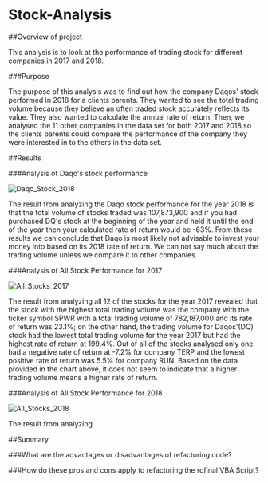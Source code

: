 # Stock-Analysis

##Overview of project

  This analysis is to look at the performance of trading stock for different companies in 2017 and 2018.
  
 ###Purpose
  
  The purpose of this analysis was to find out how the company Daqos' stock performed in 2018 for a clients parents. They wanted to see the total trading volume because they believe an often traded stock accurately reflects its value. They also wanted to calculate the annual rate of return. Then, we analysed the 11 other companies in the data set for both 2017 and 2018 so the clients parents could compare the performance of the company they were interested in to the others in the data set. 

##Results

###Analysis of Daqo's stock performance

![Daqo_Stock_2018](https://user-images.githubusercontent.com/78178900/111891803-9f597480-89c3-11eb-9e18-3dbcfa6fe438.png)

  The result from analyzing the Daqo stock performance for the year 2018 is that the total volume of stocks traded was 107,873,900 and if you had purchased DQ's stock at the beginning of the year and held it until the end of the year then your calculated rate of return would be -63%. From these results we can conclude that Daqo is most likely not advisable to invest your money into based on its 2018 rate of return. We can not say much about the trading volume unless we compare it to other companies.

###Analysis of All Stock Performance for 2017

![All_Stocks_2017](https://user-images.githubusercontent.com/78178900/111891566-1a219000-89c2-11eb-8605-b0a57182f59c.png)

  The result from analyzing all 12 of the stocks for the year 2017 revealed that the stock with the highest total trading volume was the company with the ticker symbol SPWR with a total trading volume of 782,187,000 and its rate of return was 23.1%; on the other hand, the trading volume for Daqos'(DQ) stock had the lowest total trading volume for the year 2017 but had the highest rate of return at 199.4%. Out of all of the stocks analysed only one had a negative rate of return at -7.2% for company TERP and the lowest positive rate of return was 5.5% for company RUN. Based on the data provided in the chart above, it does not seem to indicate that a higher trading volume means a higher rate of return. 
  
###Analysis of All Stock Performance for 2018

![All_Stocks_2018](https://user-images.githubusercontent.com/78178900/111891567-1e4dad80-89c2-11eb-83e7-2a472855be85.png)

  The result from analyzing

##Summary

  ###What are the advantages or disadvantages of refactoring code?
  
  ###How do these pros and cons apply to refactoring the rofinal VBA Script?
